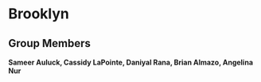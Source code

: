 # Brooklyn

## Group Members

**Sameer Auluck, Cassidy LaPointe, Daniyal Rana, Brian Almazo, Angelina Nur**


